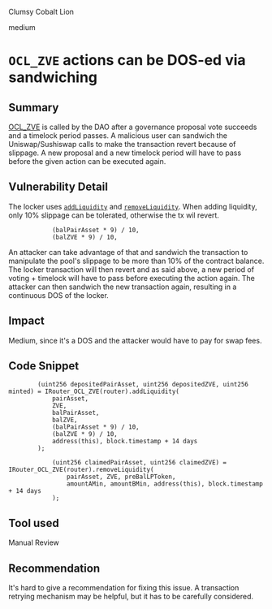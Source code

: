 Clumsy Cobalt Lion

medium

# `OCL_ZVE` actions can be DOS-ed via sandwiching

## Summary
[OCL_ZVE](https://github.com/sherlock-audit/2024-03-zivoe/blob/main/zivoe-core-foundry/src/lockers/OCL/OCL_ZVE.sol) is called by the DAO after a governance proposal vote succeeds and a timelock period passes. A malicious user can sandwich the Uniswap/Sushiswap calls to make the transaction revert because of slippage. A new proposal and a new timelock period will have to pass before the given action can be executed again.

## Vulnerability Detail
The locker uses [`addLiquidity`](https://github.com/sherlock-audit/2024-03-zivoe/blob/d4111645b19a1ad3ccc899bea073b6f19be04ccd/zivoe-core-foundry/src/lockers/OCL/OCL_ZVE.sol#L198-L206) and [`removeLiquidity`](https://github.com/sherlock-audit/2024-03-zivoe/blob/d4111645b19a1ad3ccc899bea073b6f19be04ccd/zivoe-core-foundry/src/lockers/OCL/OCL_ZVE.sol#L233-L236). When adding liquidity, only 10% slippage can be tolerated, otherwise the tx wil revert.

```solidity
            (balPairAsset * 9) / 10,
            (balZVE * 9) / 10, 
```

An attacker can take advantage of that and sandwich the transaction to manipulate the pool's slippage to be more than 10% of the contract balance. The locker transaction will then revert and as said above, a new period of voting + timelock will have to pass before executing the action again. The attacker can then sandwich the new transaction again, resulting in a continuous DOS of the locker.
## Impact
Medium, since it's a DOS and the attacker would have to pay for swap fees.

## Code Snippet
```solidity
        (uint256 depositedPairAsset, uint256 depositedZVE, uint256 minted) = IRouter_OCL_ZVE(router).addLiquidity(
            pairAsset, 
            ZVE, 
            balPairAsset,
            balZVE, 
            (balPairAsset * 9) / 10,
            (balZVE * 9) / 10, 
            address(this), block.timestamp + 14 days
        );
```

```solidity
            (uint256 claimedPairAsset, uint256 claimedZVE) = IRouter_OCL_ZVE(router).removeLiquidity(
                pairAsset, ZVE, preBalLPToken, 
                amountAMin, amountBMin, address(this), block.timestamp + 14 days
            );
```

## Tool used

Manual Review

## Recommendation
It's hard to give a recommendation for fixing this issue. A transaction retrying mechanism may be helpful, but it has to be carefully considered.
